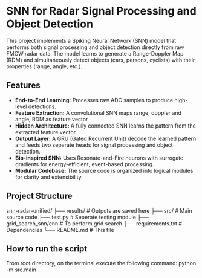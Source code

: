 # SNN for Radar Signal Processing and Object Detection

This project implements a Spiking Neural Network (SNN) model that performs both signal processing and object detection directly from raw FMCW radar data. The model learns to generate a Range-Doppler Map (RDM) and simultaneously detect objects (cars, persons, cyclists) with their properties (range, angle, etc.).

## Features

- **End-to-End Learning:** Processes raw ADC samples to produce high-level detections.
- **Feature Extraction:** A convolutional SNN maps range, doppler and angle, RDM as feature vector
- **Hidden Architecture:** A fully connected SNN learns the pattern from the extracted feature vector 
- **Output Layer:** A GRU (Gated Recurrent Unit) decode the learned pattern and feeds two separate heads for signal processing and object detection.
- **Bio-inspired SNN:** Uses Resonate-and-Fire neurons with surrogate gradients for energy-efficient, event-based processing.
- **Modular Codebase:** The source code is organized into logical modules for clarity and extensibility.

## Project Structure

snn-radar-unified/
├── results/ # Outputs are saved here
├── src/ # Main source code
├── test.py # Seperate testing module
├── grid_search_snn/cnn # To perform grid search
├── requirements.txt # Dependencies
└── README.md # This file

## How to run the script

From root directory, on the terminal execute the following command: python -m src.main
